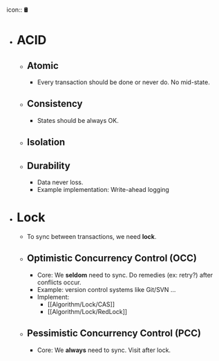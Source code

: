 icon:: 🛢

- # ACID
	- ## Atomic
		- Every transaction should be done or never do. No mid-state.
	- ## Consistency
		- States should be always OK.
	- ## Isolation
	- ## Durability
		- Data never loss.
		- Example implementation: Write-ahead logging
- # Lock
	- To sync between transactions, we need **lock**.
	- ## Optimistic Concurrency Control (OCC)
		- Core: We **seldom** need to sync. Do remedies (ex: retry?) after conflicts occur.
		- Example: version control systems like Git/SVN ...
		- Implement:
			- [[Algorithm/Lock/CAS]]
			- [[Algorithm/Lock/RedLock]]
	- ## Pessimistic Concurrency Control (PCC)
		- Core: We **always** need to sync. Visit after lock.